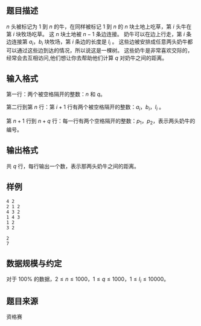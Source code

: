 ## 题目描述

$n$ 头被标记为 $1$ 到 $n$ 的牛，在同样被标记 $1$ 到 $n$ 的 $n$ 块土地上吃草，第 $i$ 头牛在第 $i$ 块牧场吃草。 这     $n$ 块土地被 $n-1$ 条边连接。 奶牛可以在边上行走，第 $i$ 条边连接第 $a_i$，$b_i$ 块牧场，第 $i$ 条边的长度是 $l_i$ 。 这些边被安排成任意两头奶牛都可以通过这些边到达的情况，所以说这是一棵树。 这些奶牛是非常喜欢交际的，经常会去互相访问,他们想让你去帮助他们计算 $q$ 对奶牛之间的距离。

## 输入格式

第一行：两个被空格隔开的整数：$n$ 和 $q$。

第二行到第 $n$ 行：第 $i+1$ 行有两个被空格隔开的整数：$a_i，b_i，l_i$ 。

第 $n+1$ 行到 $n+q$ 行：每一行有两个空格隔开的整数：$p_1，p_2$，表示两头奶牛的编号。

## 输出格式

共 $q$ 行，每行输出一个数，表示那两头奶牛之间的距离。

## 样例

```input1
4 2
2 1 2
4 3 2
1 4 3
1 2
3 2
```

```output1
2
7
```

## 数据规模与约定

对于 $100\%$ 的数据，$2\leq n\leq 1000$，$1\leq q \leq 1000$，$1\leq l_i \leq 10000$。

## 题目来源

资格赛